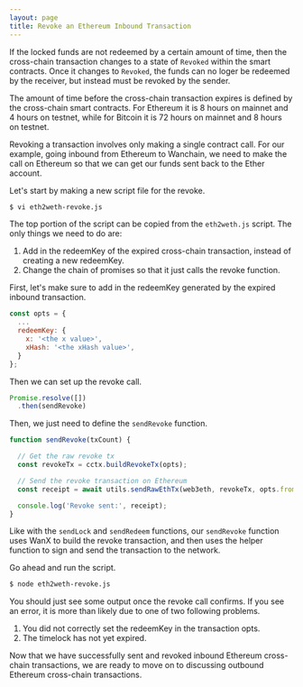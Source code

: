 ```yaml
---
layout: page
title: Revoke an Ethereum Inbound Transaction
---
```


If the locked funds are not redeemed by a certain amount of time, then the
cross-chain transaction changes to a state of `Revoked` within the smart
contracts. Once it changes to `Revoked`, the funds can no loger be redeemed by
the receiver, but instead must be revoked by the sender.

The amount of time before the cross-chain transaction expires is defined by the
cross-chain smart contracts. For Ethereum it is 8 hours on mainnet and 4 hours
on testnet, while for Bitcoin it is 72 hours on mainnet and 8 hours on testnet.

Revoking a transaction involves only making a single contract call. For our
example, going inbound from Ethereum to Wanchain, we need to make the call on
Ethereum so that we can get our funds sent back to the Ether account.

Let's start by making a new script file for the revoke.

```bash
$ vi eth2weth-revoke.js
```

The top portion of the script can be copied from the `eth2weth.js` script. The
only things we need to do are:
1. Add in the redeemKey of the expired cross-chain transaction, instead of
   creating a new redeemKey.
2. Change the chain of promises so that it just calls the revoke function.

First, let's make sure to add in the redeemKey generated by the expired inbound
transaction.

```js
const opts = {
  ...
  redeemKey: {
    x: '<the x value>',
    xHash: '<the xHash value>',
  }
};
```

Then we can set up the revoke call.

```js
Promise.resolve([])
  .then(sendRevoke)
```

Then, we just need to define the `sendRevoke` function.

```js
function sendRevoke(txCount) {

  // Get the raw revoke tx
  const revokeTx = cctx.buildRevokeTx(opts);

  // Send the revoke transaction on Ethereum
  const receipt = await utils.sendRawEthTx(web3eth, revokeTx, opts.from, ethPrivateKey)

  console.log('Revoke sent:', receipt);
}
```

Like with the `sendLock` and `sendRedeem` functions, our `sendRevoke` function
uses WanX to build the revoke transaction, and then uses the helper function to
sign and send the transaction to the network.

Go ahead and run the script.

```bash
$ node eth2weth-revoke.js
```

You should just see some output once the revoke call confirms. If you see an
error, it is more than likely due to one of two following problems.
1. You did not correctly set the redeemKey in the transaction opts.
2. The timelock has not yet expired.

Now that we have successfully sent and revoked inbound Ethereum cross-chain
transactions, we are ready to move on to discussing outbound Ethereum
cross-chain transactions.

